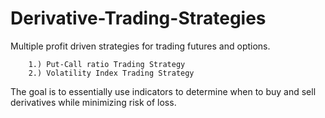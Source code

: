 # Derivative-Trading-Strategies
Multiple profit driven strategies for trading futures and options. 

        1.) Put-Call ratio Trading Strategy    
        2.) Volatility Index Trading Strategy
       
The goal is to essentially use indicators to determine when to buy and sell derivatives while minimizing risk of loss.
